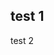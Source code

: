 test 1
----------------------------------------------------------------------------------------------------------------------
test 2